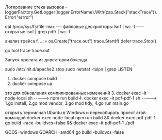 Логирование стека вызовов - loggerFactory.GetLogger(logger.ErrorName).With(zap.Stack("stackTrace")).Error("errror")


cat /proc/sys/fs/file-max --- файловые дескрипторы
lsof | wc -l ---- открытые
lsof | grep pdf/ | wc -l

анализ трейса
f, _ := os.Create("trace.out")
trace.Start(f)
defer trace.Stop()

go tool trace trace.out

Запуск проекта из директории бэкенда.

sudo /etc/init.d/apache2 stop
sudo netstat -tulpn | grep LISTEN


1. docker compose build
2. docker compose up

это для обновления компилированных изменений
3. docker exec -it node-local sh -----> npm run build
4. docker exec -it pdf-pdf-1 sh -----> 1.go install, 2.go mod vendor, 3.go mod tidy, 4.go run main.go


открыть термилнал Ubuntu в Windows и пересобирать проект этой командой
docker exec node-local npm run build && docker exec pdf-pdf-1 go build -race -buildvcs=false && docker exec -it pdf-pdf-1 ./pdf

GOOS=windows GOARCH=amd64 go build -buildvcs=false